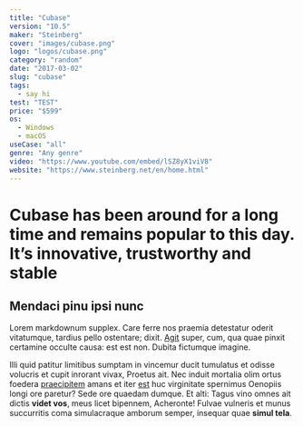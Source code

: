 ```yaml
---
title: "Cubase"
version: "10.5"
maker: "Steinberg"
cover: "images/cubase.png"
logo: "logos/cubase.png"
category: "random"
date: "2017-03-02"
slug: "cubase"
tags:
  - say hi
test: "TEST"
price: "$599"
os:
  - Windows
  - macOS
useCase: "all"
genre: "Any genre"
video: "https://www.youtube.com/embed/lSZ8yX1viV8"
website: "https://www.steinberg.net/en/home.html"
---
```


# Cubase has been around for a long time and remains popular to this day. It’s innovative, trustworthy and stable

## Mendaci pinu ipsi nunc

Lorem markdownum supplex. Care ferre nos praemia detestatur oderit vitatumque,
tardius pello ostentare; dixit. [Agit](http://accessit.net/) super, cum, qua
quae pinxit certamine occulte causa: est est non. Dubita fictumque imagine.

Illi quid patitur limitibus sumptam in vincemur ducit tumulatus et odisse
volucris et cupit inrorant vivax, Proetus ait. Nec induit mortalia olim ortus
foedera [praecipitem](http://www.pontumferae.io/protinuset.html) amans et iter
[est](http://casuquefuit.io/murmurevestrum.aspx) huc virginitate spernimus
Oenopiis longi ore paretur? Sede ore quaedam dumque. Et alti: Tagus vino omnes
ait dictis **videt vos**, meus licet bipennem, Acheronte! Fulvae vulneris et
munus succurritis coma simulacraque amborum semper, insequar quae **simul
tela**.
